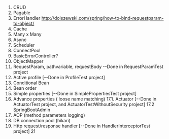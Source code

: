 1. CRUD
2. Pagable
3. ErrorHandler
	http://dolszewski.com/spring/how-to-bind-requestparam-to-object/
4. Cache
5. Many  x  Many
6. Async
7. Scheduler
8. ConnectPool 
9. BasicErrorController?
10. ObjectMapper
11. RequestParam, pathvariable, requestBody --Done in RequestParamTest project
12. Active profile [--Done in ProfileTest project]
13. Conditional Bean
14. Bean order
15. Simple properties  [--Done in SimplePropertiesTest project]
16. Advance properties ( loose name matching)
17.1. Actuator [--Done in ActuatorTest project, and ActuatorTestWithoutSecurity project]
17.2  SpringBootAdmin 
18. AOP (method parameters logging)
19. DB connection pool (hikari)
20. Http request/response handler [--Done in HandlerInterceptorTest project]
21